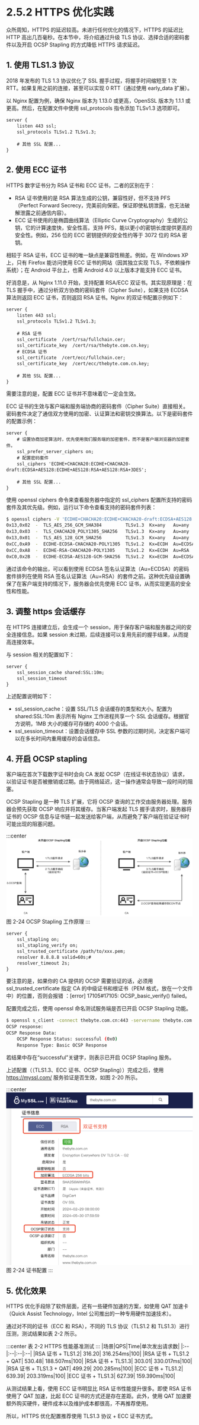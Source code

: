 # 2.5.2 HTTPS 优化实践

众所周知，HTTPS 的延迟较高。未进行任何优化的情况下，HTTPS 的延迟比 HTTP 高出几百毫秒。在本节中，将介绍通过升级 TLS 协议、选择合适的密码套件以及开启 OCSP Stapling 的方式降低 HTTPS 请求延迟。

## 1. 使用 TLS1.3 协议 

2018 年发布的 TLS 1.3 协议优化了 SSL 握手过程，将握手时间缩短至 1 次 RTT。如果复用之前的连接，甚至可以实现 0 RTT（通过使用 early_data 扩展）。

以 Nginx 配置为例，确保 Nginx 版本为 1.13.0 或更高，OpenSSL 版本为 1.1.1 或更高。然后，在配置文件中使用 ssl_protocols 指令添加 TLSv1.3 选项即可。
```nginx
server {
	listen 443 ssl;
	ssl_protocols TLSv1.2 TLSv1.3;

	# 其他 SSL 配置...
}
```

## 2. 使用 ECC 证书

HTTPS 数字证书分为 RSA 证书和 ECC 证书，二者的区别在于：
- RSA 证书使用的是 RSA 算法生成的公钥，兼容性好，但不支持 PFS（Perfect Forward Secrecy，完美前向保密。保证即使私钥泄露，也无法破解泄露之前通信内容）。
- ECC 证书使用的是椭圆曲线算法（Elliptic Curve Cryptography）生成的公钥，它的计算速度快，安全性高，支持 PFS，能以更小的密钥长度提供更高的安全性。例如，256 位的 ECC 密钥提供的安全性约等于 3072 位的 RSA 密钥。

相较于 RSA 证书，ECC 证书的唯一缺点是兼容性稍差。例如，在 Windows XP 上，只有 Firefox 能访问使用 ECC 证书的网站（因其独立实现 TLS，不依赖操作系统）；在 Android 平台上，也需 Android 4.0 以上版本才能支持 ECC 证书。

好消息是，从 Nginx 1.11.0 开始，支持配置 RSA/ECC 双证书。其实现原理是：在 TLS 握手中，通过分析双方协商的密码套件（Cipher Suite），如果支持 ECDSA 算法则返回 ECC 证书，否则返回 RSA 证书。Nginx 的双证书配置示例如下：

```nginx
server {
	listen 443 ssl;
	ssl_protocols TLSv1.2 TLSv1.3;

	# RSA 证书
	ssl_certificate  /cert/rsa/fullchain.cer;
	ssl_certificate_key  /cert/rsa/thebyte.com.cn.key;
	# ECDSA 证书
	ssl_certificate  /cert/ecc/fullchain.cer;
	ssl_certificate_key  /cert/ecc/thebyte.com.cn.key;

    # 其他 SSL 配置...
}
```
需要注意的是，配置 ECC 证书并不意味着它一定会生效。

ECC 证书的生效与客户端和服务端协商的密码套件（Cipher Suite）直接相关。密码套件决定了通信双方使用的加密、认证算法和密钥交换算法。以下是密码套件的配置示例：

```nginx
server {
	# 设置协商加密算法时，优先使用我们服务端的加密套件，而不是客户端浏览器的加密套件。
	ssl_prefer_server_ciphers on;
	# 配置密码套件
    ssl_ciphers 'ECDHE+CHACHA20:ECDHE+CHACHA20-draft:ECDSA+AES128:ECDHE+AES128:RSA+AES128:RSA+3DES';

    # 其他 SSL 配置...
}
```
使用 openssl ciphers 命令来查看服务器中指定的 ssl_ciphers 配置所支持的密码套件及其优先级。例如，运行以下命令查看支持的密码套件列表：

```bash
$ openssl ciphers -V 'ECDHE+CHACHA20:ECDHE+CHACHA20-draft:ECDSA+AES128:ECDHE+AES128:RSA+AES128:RSA+3DES' | column -t
0x13,0x02  -  TLS_AES_256_GCM_SHA384         TLSv1.3  Kx=any   Au=any    Enc=AESGCM(256)             Mac=AEAD
0x13,0x03  -  TLS_CHACHA20_POLY1305_SHA256   TLSv1.3  Kx=any   Au=any    Enc=CHACHA20/POLY1305(256)  Mac=AEAD
0x13,0x01  -  TLS_AES_128_GCM_SHA256         TLSv1.3  Kx=any   Au=any    Enc=AESGCM(128)             Mac=AEAD
0xCC,0xA9  -  ECDHE-ECDSA-CHACHA20-POLY1305  TLSv1.2  Kx=ECDH  Au=ECDSA  Enc=CHACHA20/POLY1305(256)  Mac=AEAD
0xCC,0xA8  -  ECDHE-RSA-CHACHA20-POLY1305    TLSv1.2  Kx=ECDH  Au=RSA    Enc=CHACHA20/POLY1305(256)  Mac=AEAD
0xC0,0x2B  -  ECDHE-ECDSA-AES128-GCM-SHA256  TLSv1.2  Kx=ECDH  Au=ECDSA  Enc=AESGCM(128)             Mac=AEAD
```

通过该命令的输出，可以看到使用 ECDSA 签名认证算法（Au=ECDSA）的密码套件排列在使用 RSA 签名认证算法（Au=RSA）的套件之前。这种优先级设置确保了在客户端支持的情况下，服务器会优先使用 ECC 证书，从而实现更高的安全性和性能。


## 3. 调整 https 会话缓存

在 HTTPS 连接建立后，会生成一个 session，用于保存客户端和服务器之间的安全连接信息。如果 session 未过期，后续连接可以复用先前的握手结果，从而提高连接效率。

与 session 相关的配置如下：
```nginx
server {
	ssl_session_cache shared:SSL:10m;
	ssl_session_timeout
}
```
上述配置说明如下：

- ssl_session_cache：设置 SSL/TLS 会话缓存的类型和大小。配置为 shared:SSL:10m 表示所有 Nginx 工作进程共享一个 SSL 会话缓存。根据官方说明，1MB 大小的缓存可存储约 4000 个会话。
- ssl_session_timeout：设置会话缓存中 SSL 参数的过期时间，决定客户端可以在多长时间内重用缓存的会话信息。

## 4. 开启 OCSP stapling

客户端在首次下载数字证书时会向 CA 发起 OCSP（在线证书状态协议）请求，以验证证书是否被撤销或过期。由于网络延迟，这一操作通常会导致一段时间的阻塞。

OCSP Stapling 是一种 TLS 扩展，它将 OCSP 查询的工作交由服务器处理。服务器会预先获取 OCSP 响应并将其缓存。当客户端发起 TLS 握手请求时，服务器将证书的 OCSP 信息与证书链一起发送给客户端，从而避免了客户端在验证证书时可能出现的阻塞问题。

:::center
  ![](../assets/OCSP-Stapling.png)<br/>
 图 2-24 OCSP Stapling 工作原理
:::

```nginx
server {
	ssl_stapling on;
	ssl_stapling_verify on;
	ssl_trusted_certificate /path/to/xxx.pem;
	resolver 8.8.8.8 valid=60s;# 
	resolver_timeout 2s;
}
``` 
要注意的是，如果你的 CA 提供的 OCSP 需要验证的话，必须用 ssl_trusted_certificate 指定 CA 的中级证书和根证书（PEM 格式，放在一个文件中）的位置，否则会报错 ：[error] 17105#17105: OCSP_basic_verify() failed。

配置完成之后，使用 openssl 命名测试服务端是否已开启 OCSP Stapling 功能。

```bash 
$ openssl s_client -connect thebyte.com.cn:443 -servername thebyte.com.cn -status -tlsextdebug < /dev/null 2>&1 | grep "OCSP" 
OCSP response:
OCSP Response Data:
    OCSP Response Status: successful (0x0)
    Response Type: Basic OCSP Response
```
若结果中存在“successful”关键字，则表示已开启 OCSP Stapling 服务。

上述配置（（TLS1.3、ECC 证书、OCSP Stapling））完成之后，使用 https://myssl.com/ 服务验证是否生效，如图 2-20 所示。

:::center
  ![](../assets/ssl-test.png)<br/>
 图 2-24 证书配置
:::

## 5. 优化效果

HTTPS 优化手段除了软件层面，还有一些硬件加速的方案，如使用 QAT 加速卡（Quick Assist Technology，Intel 公司推出的一种专用硬件加速技术）。

通过对不同的证书（ECC 和 RSA），不同的 TLS 协议（TLS1.2 和 TLS1.3）进行压测，测试结果如表 2-2 所示。

:::center
表 2-2 HTTPS 性能基准测试
:::
|场景|QPS|Time|单次发出请求数|
|:--|:--|:--|:--|
|RSA 证书 + TLS1.2| 316.20| 316.254ms|100|
|RSA 证书 + TLS1.2 + QAT| 530.48| 188.507ms|100|
|RSA 证书 + TLS1.3| 303.01| 330.017ms|100|
|RSA 证书 + TLS1.3 + QAT| 499.29| 200.285ms|100|
|ECC 证书 + TLS1.2| 639.39| 203.319ms|100|
|ECC 证书 + TLS1.3| 627.39| 159.390ms|100|

从测试结果上看，使用 ECC 证书明显比 RSA 证书性能提升很多。即使 RSA 证书使用了 QAT 加速，比起 ECC 证书的方式还是存在差距。此外，使用 QAT 加速要额外购买硬件，硬件成本以及维护成本都很高，不再推荐使用。

所以，HTTPS 优化配置推荐使用 TLS1.3 协议 + ECC 证书方式。